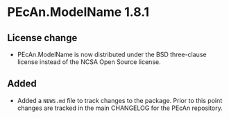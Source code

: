 # PEcAn.ModelName 1.8.1

## License change
* PEcAn.ModelName is now distributed under the BSD three-clause license instead of the NCSA Open Source license.

## Added
* Added a `NEWS.md` file to track changes to the package. Prior to this point changes are tracked in the main CHANGELOG for the PEcAn repository.
